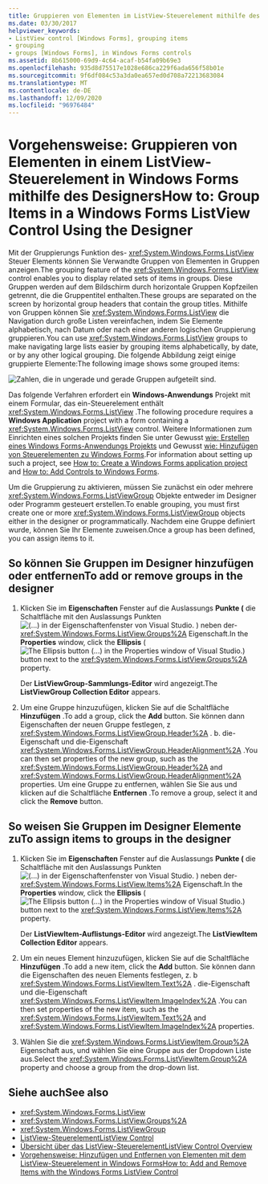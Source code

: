 ```yaml
---
title: Gruppieren von Elementen im ListView-Steuerelement mithilfe des Designers
ms.date: 03/30/2017
helpviewer_keywords:
- ListView control [Windows Forms], grouping items
- grouping
- groups [Windows Forms], in Windows Forms controls
ms.assetid: 8b615000-69d9-4c64-acaf-b54fa09b69e3
ms.openlocfilehash: 935d8d75517e1028e686ca229f6ada656f58b01e
ms.sourcegitcommit: 9f6df084c53a3da0ea657ed0d708a72213683084
ms.translationtype: MT
ms.contentlocale: de-DE
ms.lasthandoff: 12/09/2020
ms.locfileid: "96976484"
---
```

# <a name="how-to-group-items-in-a-windows-forms-listview-control-using-the-designer"></a><span data-ttu-id="5c988-102">Vorgehensweise: Gruppieren von Elementen in einem ListView-Steuerelement in Windows Forms mithilfe des Designers</span><span class="sxs-lookup"><span data-stu-id="5c988-102">How to: Group Items in a Windows Forms ListView Control Using the Designer</span></span>

<span data-ttu-id="5c988-103">Mit der Gruppierungs Funktion des- <xref:System.Windows.Forms.ListView> Steuer Elements können Sie Verwandte Gruppen von Elementen in Gruppen anzeigen.</span><span class="sxs-lookup"><span data-stu-id="5c988-103">The grouping feature of the <xref:System.Windows.Forms.ListView> control enables you to display related sets of items in groups.</span></span> <span data-ttu-id="5c988-104">Diese Gruppen werden auf dem Bildschirm durch horizontale Gruppen Kopfzeilen getrennt, die die Gruppentitel enthalten.</span><span class="sxs-lookup"><span data-stu-id="5c988-104">These groups are separated on the screen by horizontal group headers that contain the group titles.</span></span> <span data-ttu-id="5c988-105">Mithilfe von Gruppen können Sie <xref:System.Windows.Forms.ListView> die Navigation durch große Listen vereinfachen, indem Sie Elemente alphabetisch, nach Datum oder nach einer anderen logischen Gruppierung gruppieren.</span><span class="sxs-lookup"><span data-stu-id="5c988-105">You can use <xref:System.Windows.Forms.ListView> groups to make navigating large lists easier by grouping items alphabetically, by date, or by any other logical grouping.</span></span> <span data-ttu-id="5c988-106">Die folgende Abbildung zeigt einige gruppierte Elemente:</span><span class="sxs-lookup"><span data-stu-id="5c988-106">The following image shows some grouped items:</span></span>

![Zahlen, die in ungerade und gerade Gruppen aufgeteilt sind.](./media/how-to-group-items-in-a-windows-forms-listview-control-using-the-designer/odd-even-list-view-groups.gif)

<span data-ttu-id="5c988-108">Das folgende Verfahren erfordert ein **Windows-Anwendungs** Projekt mit einem Formular, das ein-Steuerelement enthält <xref:System.Windows.Forms.ListView> .</span><span class="sxs-lookup"><span data-stu-id="5c988-108">The following procedure requires a **Windows Application** project with a form containing a <xref:System.Windows.Forms.ListView> control.</span></span> <span data-ttu-id="5c988-109">Weitere Informationen zum Einrichten eines solchen Projekts finden Sie unter Gewusst [wie: Erstellen eines Windows Forms-Anwendungs Projekts](/visualstudio/ide/step-1-create-a-windows-forms-application-project) und Gewusst [wie: Hinzufügen von Steuerelementen zu Windows Forms](how-to-add-controls-to-windows-forms.md).</span><span class="sxs-lookup"><span data-stu-id="5c988-109">For information about setting up such a project, see [How to: Create a Windows Forms application project](/visualstudio/ide/step-1-create-a-windows-forms-application-project) and [How to: Add Controls to Windows Forms](how-to-add-controls-to-windows-forms.md).</span></span>

<span data-ttu-id="5c988-110">Um die Gruppierung zu aktivieren, müssen Sie zunächst ein oder mehrere <xref:System.Windows.Forms.ListViewGroup> Objekte entweder im Designer oder Programm gesteuert erstellen.</span><span class="sxs-lookup"><span data-stu-id="5c988-110">To enable grouping, you must first create one or more <xref:System.Windows.Forms.ListViewGroup> objects either in the designer or programmatically.</span></span> <span data-ttu-id="5c988-111">Nachdem eine Gruppe definiert wurde, können Sie Ihr Elemente zuweisen.</span><span class="sxs-lookup"><span data-stu-id="5c988-111">Once a group has been defined, you can assign items to it.</span></span>

## <a name="to-add-or-remove-groups-in-the-designer"></a><span data-ttu-id="5c988-112">So können Sie Gruppen im Designer hinzufügen oder entfernen</span><span class="sxs-lookup"><span data-stu-id="5c988-112">To add or remove groups in the designer</span></span>

1. <span data-ttu-id="5c988-113">Klicken Sie im **Eigenschaften** Fenster auf die Auslassungs **Punkte (** die Schaltfläche mit den Auslassungs Punkten ![ (...) in der Eigenschaftenfenster von Visual Studio. ](./media/visual-studio-ellipsis-button.png) ) neben der- <xref:System.Windows.Forms.ListView.Groups%2A> Eigenschaft.</span><span class="sxs-lookup"><span data-stu-id="5c988-113">In the **Properties** window, click the **Ellipsis** (![The Ellipsis button (...) in the Properties window of Visual Studio.](./media/visual-studio-ellipsis-button.png)) button next to the <xref:System.Windows.Forms.ListView.Groups%2A> property.</span></span>

     <span data-ttu-id="5c988-114">Der **ListViewGroup-Sammlungs-Editor** wird angezeigt.</span><span class="sxs-lookup"><span data-stu-id="5c988-114">The **ListViewGroup Collection Editor** appears.</span></span>

2. <span data-ttu-id="5c988-115">Um eine Gruppe hinzuzufügen, klicken Sie auf die Schaltfläche **Hinzufügen** .</span><span class="sxs-lookup"><span data-stu-id="5c988-115">To add a group, click the **Add** button.</span></span> <span data-ttu-id="5c988-116">Sie können dann Eigenschaften der neuen Gruppe festlegen, z <xref:System.Windows.Forms.ListViewGroup.Header%2A> . b. die-Eigenschaft und die-Eigenschaft <xref:System.Windows.Forms.ListViewGroup.HeaderAlignment%2A> .</span><span class="sxs-lookup"><span data-stu-id="5c988-116">You can then set properties of the new group, such as the <xref:System.Windows.Forms.ListViewGroup.Header%2A> and <xref:System.Windows.Forms.ListViewGroup.HeaderAlignment%2A> properties.</span></span> <span data-ttu-id="5c988-117">Um eine Gruppe zu entfernen, wählen Sie Sie aus und klicken auf die Schaltfläche **Entfernen** .</span><span class="sxs-lookup"><span data-stu-id="5c988-117">To remove a group, select it and click the **Remove** button.</span></span>

## <a name="to-assign-items-to-groups-in-the-designer"></a><span data-ttu-id="5c988-118">So weisen Sie Gruppen im Designer Elemente zu</span><span class="sxs-lookup"><span data-stu-id="5c988-118">To assign items to groups in the designer</span></span>

1. <span data-ttu-id="5c988-119">Klicken Sie im **Eigenschaften** Fenster auf die Auslassungs **Punkte (** die Schaltfläche mit den Auslassungs Punkten ![ (...) in der Eigenschaftenfenster von Visual Studio. ](./media/visual-studio-ellipsis-button.png) ) neben der- <xref:System.Windows.Forms.ListView.Items%2A> Eigenschaft.</span><span class="sxs-lookup"><span data-stu-id="5c988-119">In the **Properties** window, click the **Ellipsis** (![The Ellipsis button (...) in the Properties window of Visual Studio.](./media/visual-studio-ellipsis-button.png)) button next to the <xref:System.Windows.Forms.ListView.Items%2A> property.</span></span>

     <span data-ttu-id="5c988-120">Der **ListViewItem-Auflistungs-Editor** wird angezeigt.</span><span class="sxs-lookup"><span data-stu-id="5c988-120">The **ListViewItem Collection Editor** appears.</span></span>

2. <span data-ttu-id="5c988-121">Um ein neues Element hinzuzufügen, klicken Sie auf die Schaltfläche **Hinzufügen** .</span><span class="sxs-lookup"><span data-stu-id="5c988-121">To add a new item, click the **Add** button.</span></span> <span data-ttu-id="5c988-122">Sie können dann die Eigenschaften des neuen Elements festlegen, z. b <xref:System.Windows.Forms.ListViewItem.Text%2A> . die-Eigenschaft und die-Eigenschaft <xref:System.Windows.Forms.ListViewItem.ImageIndex%2A> .</span><span class="sxs-lookup"><span data-stu-id="5c988-122">You can then set properties of the new item, such as the <xref:System.Windows.Forms.ListViewItem.Text%2A> and <xref:System.Windows.Forms.ListViewItem.ImageIndex%2A> properties.</span></span>

3. <span data-ttu-id="5c988-123">Wählen Sie die <xref:System.Windows.Forms.ListViewItem.Group%2A> Eigenschaft aus, und wählen Sie eine Gruppe aus der Dropdown Liste aus.</span><span class="sxs-lookup"><span data-stu-id="5c988-123">Select the <xref:System.Windows.Forms.ListViewItem.Group%2A> property and choose a group from the drop-down list.</span></span>

## <a name="see-also"></a><span data-ttu-id="5c988-124">Siehe auch</span><span class="sxs-lookup"><span data-stu-id="5c988-124">See also</span></span>

- <xref:System.Windows.Forms.ListView>
- <xref:System.Windows.Forms.ListView.Groups%2A>
- <xref:System.Windows.Forms.ListViewGroup>
- [<span data-ttu-id="5c988-125">ListView-Steuerelement</span><span class="sxs-lookup"><span data-stu-id="5c988-125">ListView Control</span></span>](listview-control-windows-forms.md)
- [<span data-ttu-id="5c988-126">Übersicht über das ListView-Steuerelement</span><span class="sxs-lookup"><span data-stu-id="5c988-126">ListView Control Overview</span></span>](listview-control-overview-windows-forms.md)
- [<span data-ttu-id="5c988-127">Vorgehensweise: Hinzufügen und Entfernen von Elementen mit dem ListView-Steuerelement in Windows Forms</span><span class="sxs-lookup"><span data-stu-id="5c988-127">How to: Add and Remove Items with the Windows Forms ListView Control</span></span>](how-to-add-and-remove-items-with-the-windows-forms-listview-control.md)
